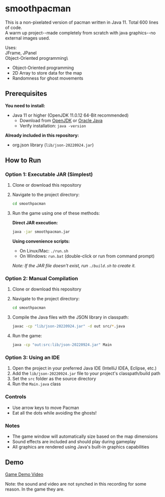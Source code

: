 # smoothpacman
This is a non-pixelated version of pacman written in Java 11. Total 600 lines of code. \
A warm up project--made completely from scratch with java graphics--no external images used.

Uses:\
JFrame, JPanel\
Object-Oriented programming\

- Object-Oriented programming
- 2D Array to store data for the map
- Randomness for ghost movements


## Prerequisites

**You need to install:**

- Java 11 or higher (OpenJDK 11.0.12 64-Bit recommended)
  - Download from [OpenJDK](https://openjdk.org/) or [Oracle Java](https://www.oracle.com/java/technologies/javase-downloads.html)
  - Verify installation: `java -version`

**Already included in this repository:**

- org.json library (`lib/json-20220924.jar`)

## How to Run

### Option 1: Executable JAR (Simplest)

1. Clone or download this repository
2. Navigate to the project directory:

   ```bash
   cd smoothpacman
   ```

3. Run the game using one of these methods:

   **Direct JAR execution:**

   ```bash
   java -jar smoothpacman.jar
   ```

   **Using convenience scripts:**

   - On Linux/Mac: `./run.sh`
   - On Windows: `run.bat` (double-click or run from command prompt)

   *Note: If the JAR file doesn't exist, run `./build.sh` to create it.*

### Option 2: Manual Compilation

1. Clone or download this repository
2. Navigate to the project directory:

   ```bash
   cd smoothpacman
   ```

3. Compile the Java files with the JSON library in classpath:

   ```bash
   javac -cp "lib/json-20220924.jar" -d out src/*.java
   ```

4. Run the game:

   ```bash
   java -cp "out:src:lib/json-20220924.jar" Main
   ```

### Option 3: Using an IDE

1. Open the project in your preferred Java IDE (IntelliJ IDEA, Eclipse, etc.)
2. Add the `lib/json-20220924.jar` file to your project's classpath/build path
3. Set the `src` folder as the source directory
4. Run the `Main.java` class

### Controls

- Use arrow keys to move Pacman
- Eat all the dots while avoiding the ghosts!

### Notes

- The game window will automatically size based on the map dimensions
- Sound effects are included and should play during gameplay
- All graphics are rendered using Java's built-in graphics capabilities

## Demo

[Game Demo Video](https://github.com/xshirl1027/smoothpacman/assets/12800360/fd5341c2-6855-4c33-8f33-6e7dc59c9307)

Note: the sound and video are not synched in this recording for some reason. In the game they are.

